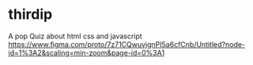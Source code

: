 # thirdip
A pop Quiz about html css and javascript
https://www.figma.com/proto/7z71CQwuvjgnPI5a6cfCnb/Untitled?node-id=1%3A2&scaling=min-zoom&page-id=0%3A1
